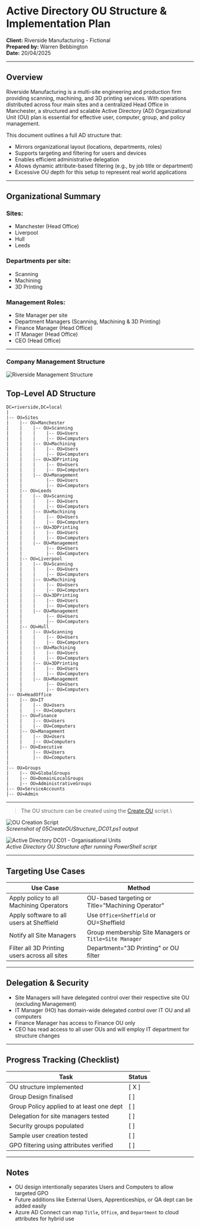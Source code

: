 # Active Directory OU Structure & Implementation Plan

**Client:** Riverside Manufacturing - Fictional\
**Prepared by:** Warren Bebbington\
**Date:** 20/04/2025

---

## Overview

Riverside Manufacturing is a multi-site engineering and production firm providing scanning, machining, and 3D printing services. With operations distributed across four main sites and a centralized Head Office in Manchester, a structured and scalable Active Directory (AD) Organizational Unit (OU) plan is essential for effective user, computer, group, and policy management.

This document outlines a full AD structure that:

- Mirrors organizational layout (locations, departments, roles)
- Supports targeting and filtering for users and devices
- Enables efficient administrative delegation
- Allows dynamic attribute-based filtering (e.g., by job title or department)
- Excessive OU depth for this setup to represent real world applications

---

## Organizational Summary

### **Sites:**

- Manchester (Head Office)
- Liverpool
- Hull
- Leeds

### **Departments per site:**

- Scanning
- Machining
- 3D Printing

### **Management Roles:**

- Site Manager per site
- Department Managers (Scanning, Machining & 3D Printing)
- Finance Manager (Head Office)
- IT Manager (Head Office)
- CEO (Head Office)

---

### **Company Management Structure**

![Riverside Management Structure](images/Riverside%20OU.drawio.png)

## Top-Level AD Structure

```
DC=riverside,DC=local
|
|-- OU=Sites
|    |-- OU=Manchester
|    |    |-- OU=Scanning
|    |    |    |-- OU=Users
|    |    |    |-- OU=Computers
|    |    |-- OU=Machining
|    |    |    |-- OU=Users
|    |    |    |-- OU=Computers
|    |    |-- OU=3DPrinting
|    |    |    |-- OU=Users
|    |    |    |-- OU=Computers
|    |    |-- OU=Management
|    |         |-- OU=Users
|    |         |-- OU=Computers
|    |-- OU=Leeds
|    |    |-- OU=Scanning
|    |    |    |-- OU=Users
|    |    |    |-- OU=Computers
|    |    |-- OU=Machining
|    |    |    |-- OU=Users
|    |    |    |-- OU=Computers
|    |    |-- OU=3DPrinting
|    |    |    |-- OU=Users
|    |    |    |-- OU=Computers
|    |    |-- OU=Management
|    |         |-- OU=Users
|    |         |-- OU=Computers
|    |-- OU=Liverpool
|    |    |-- OU=Scanning
|    |    |    |-- OU=Users
|    |    |    |-- OU=Computers
|    |    |-- OU=Machining
|    |    |    |-- OU=Users
|    |    |    |-- OU=Computers
|    |    |-- OU=3DPrinting
|    |    |    |-- OU=Users
|    |    |    |-- OU=Computers
|    |    |-- OU=Management
|    |         |-- OU=Users
|    |         |-- OU=Computers
|    |-- OU=Hull
|    |    |-- OU=Scanning
|    |    |    |-- OU=Users
|    |    |    |-- OU=Computers
|    |    |-- OU=Machining
|    |    |    |-- OU=Users
|    |    |    |-- OU=Computers
|    |    |-- OU=3DPrinting
|    |    |    |-- OU=Users
|    |    |    |-- OU=Computers
|    |    |-- OU=Management
|    |         |-- OU=Users
|    |         |-- OU=Computers
|-- OU=HeadOffice
|    |-- OU=IT
|    |    |-- OU=Users
|    |    |-- OU=Computers
|    |-- OU=Finance
|    |    |-- OU=Users
|    |    |-- OU=Computers
|    |-- OU=Management
|    |    |-- OU=Users
|    |    |-- OU=Computers
|    |-- OU=Executive
|         |-- OU=Users
|         |-- OU=Computers
|
|-- OU=Groups
|    |-- OU=GlobalGroups
|    |-- OU=DomainLocalGroups
|    |-- OU=AdministrativeGroups
|-- OU=ServiceAccounts
|-- OU=Admin
```

---

> The OU structure can be created using the [Create OU](../build-scripts/05CreateOUStructure_DC01.ps1) script.\


![OU Creation Script](images/CreateOU.png)\
*Screenshot of 05CreateOUStructure_DC01.ps1 output*

![Active Directory DC01 - Organisational Units](images/ADOUStructureDC01.png)\
*Active Directory OU Structure after running PowerShell script*

---

##  Targeting Use Cases

| Use Case                                      | Method                                                 |
|-----------------------------------------------|--------------------------------------------------------|
| Apply policy to all Machining Operators       | OU-based targeting or Title="Machining Operator"       |
| Apply software to all users at Sheffield      | Use `Office=Sheffield` or OU=Sheffield                 |
| Notify all Site Managers                      | Group membership Site Managers or `Title=Site Manager` |
| Filter all 3D Printing users across all sites | Department="3D Printing" or OU filter                  |

---

##  Delegation & Security

- Site Managers will have delegated control over their respective site OU (excluding Management)
- IT Manager (HO) has domain-wide delegated control over IT OU and all computers
- Finance Manager has access to Finance OU only
- CEO has read access to all user OUs and will employ IT department for structure changes

---

##  Progress Tracking (Checklist)

| Task                                     | Status |
|------------------------------------------|--------|
| OU structure implemented                 | [ X ]  |
| Group Design finalised                   | [  ]   |
| Group Policy applied to at least one dept | [  ]   |
| Delegation for site managers tested      | [  ]   |
| Security groups populated                | [  ]   |
| Sample user creation tested              | [  ]   |
| GPO filtering using attributes verified  | [  ]   |

---

##  Notes

- OU design intentionally separates Users and Computers to allow targeted GPO
- Future additions like External Users, Apprenticeships, or QA dept can be added easily
- Azure AD Connect can map `Title`, `Office`, and `Department` to cloud attributes for hybrid use